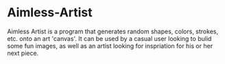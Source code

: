 # Aimless-Artist

Aimless Artist is a program that generates random shapes, colors, strokes, etc. onto an art 'canvas'. It can be used by a casual user looking to bulid some fun images, as well as an artist looking for inspriation for his or her next piece.
